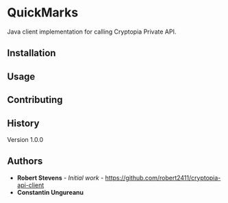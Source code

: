 # QuickMarks

Java client implementation for calling Cryptopia Private API.

## Installation

## Usage

## Contributing

## History

Version 1.0.0

## Authors

* **Robert Stevens** - *Initial work* - https://github.com/robert2411/cryptopia-api-client
* **Constantin Ungureanu**